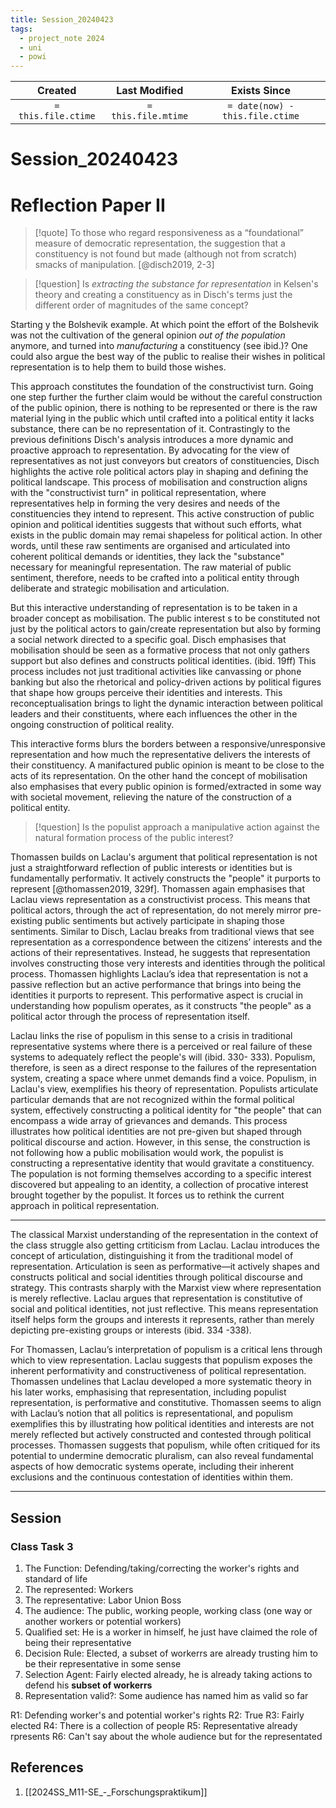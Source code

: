 ```yaml
---
title: Session_20240423
tags:
  - project_note 2024
  - uni
  - powi
---
```

|     Created      |  Last Modified   |       Exists Since        |
|:----------------:|:----------------:|:----------------:|
| `= this.file.ctime` | `= this.file.mtime` | `= date(now) - this.file.ctime`|

# Session_20240423

# Reflection Paper II

> [!quote] 
> To those who regard responsiveness as a “foundational” measure of democratic representation, the suggestion that a constituency is not found but made (although not from scratch) smacks of manipulation.
> [@disch2019, 2-3]

> [!question] Is *extracting the substance for representation* in Kelsen's theory and creating a constituency as in Disch's terms just the different order of magnitudes of the same concept?

Starting y the Bolshevik example. At which point the effort of the Bolshevik was not the cultivation of the general opinion *out of the population* anymore, and turned into *manufacturing* a constituency (see ibid.)? One could also argue the best way of the public to realise their wishes in political representation is to help them to build those wishes. 

This approach constitutes the foundation of the constructivist turn. Going one step further the further claim would be without the careful construction of the public opinion, there is nothing to be represented or there is the raw material lying in the public which until crafted into a political entity it lacks substance, there can be no representation of it. Contrastingly to the previous definitions Disch's analysis introduces a more dynamic and proactive approach to representation. By advocating for the view of representatives as not just conveyors but creators of constituencies, Disch highlights the active role political actors play in shaping and defining the political landscape. This process of mobilisation and construction aligns with the "constructivist turn" in political representation, where representatives help in forming the very desires and needs of the constituencies they intend to represent. This active construction of public opinion and political identities suggests that without such efforts, what exists in the public domain may remai shapeless for political action. In other words, until these raw sentiments are organised and articulated into coherent political demands or identities, they lack the "substance" necessary for meaningful representation. The raw material of public sentiment, therefore, needs to be crafted into a political entity through deliberate and strategic mobilisation and articulation.

But this interactive understanding of representation is to be taken in a broader concept as mobilisation. The public interest s to be constituted not just by the political actors to gain/create representation but also by forming a social network directed to a specific goal. Disch emphasises that mobilisation should be seen as a formative process that not only gathers support but also defines and constructs political identities. (ibid. 19ff) This process includes not just traditional activities like canvassing or phone banking but also the rhetorical and policy-driven actions by political figures that shape how groups perceive their identities and interests. This reconceptualisation brings to light the dynamic interaction between political leaders and their constituents, where each influences the other in the ongoing construction of political reality. 

This interactive forms blurs the borders between a responsive/unresponsive representation and how much the representative delivers the interests of their constituency. A manifactured public opinion is meant to be close to the acts of its representation. On the other hand the concept of mobilisation also emphasises that every public opinion is formed/extracted in some way with societal movement, relieving the nature of the construction of a political entity.

> [!question] Is the populist approach a manipulative action against the natural formation process of the public interest?

Thomassen builds on Laclau's argument that political representation is not just a straightforward reflection of public interests or identities but is fundamentally performativ. It actively constructs the "people" it purports to represent [@thomassen2019, 329f]. Thomassen again emphasises that Laclau views representation as a constructivist process. This means that political actors, through the act of representation, do not merely mirror pre-existing public sentiments but actively participate in shaping those sentiments. Similar to Disch, Laclau breaks from traditional views that see representation as a correspondence between the citizens’ interests and the actions of their representatives. Instead, he suggests that representation involves constructing those very interests and identities through the political process. Thomassen highlights Laclau’s idea that representation is not a passive reflection but an active performance that brings into being the identities it purports to represent. This performative aspect is crucial in understanding how populism operates, as it constructs "the people" as a political actor through the process of representation itself.

Laclau links the rise of populism in this sense to a crisis in traditional representative systems where there is a perceived or real failure of these systems to adequately reflect the people's will (ibid. 330- 333). Populism, therefore, is seen as a direct response to the failures of the representation system, creating a space where unmet demands find a voice. Populism, in Laclau's view, exemplifies his theory of representation. Populists articulate particular demands that are not recognized within the formal political system, effectively constructing a political identity for "the people" that can encompass a wide array of grievances and demands. This process illustrates how political identities are not pre-given but shaped through political discourse and action. However, in this sense, the construction is not following how a public mobilisation would work, the populist is constructing a representative identity that would gravitate a constituency. The population is not forming themselves according to a specific interest discovered but appealing to an identity, a collection of procative interest brought together by the populist. It forces us to rethink the current approach in political representation.

--- 
The classical Marxist understanding of the representation in the context of the class struggle also getting crtiticism from Laclau. Laclau introduces the concept of articulation, distinguishing it from the traditional model of representation. Articulation is seen as performative—it actively shapes and constructs political and social identities through political discourse and strategy. This contrasts sharply with the Marxist view where representation is merely reflective. Laclau argues that representation is constitutive of social and political identities, not just reflective. This means representation itself helps form the groups and interests it represents, rather than merely depicting pre-existing groups or interests (ibid. 334 -338). 

For Thomassen, Laclau’s interpretation of populism is a critical lens through which to view representation. Laclau suggests that populism exposes the inherent performativity and constructiveness of political representation. Thomassen undelines that Laclau developed a more systematic theory in his later works, emphasising that representation, including populist representation, is performative and constitutive. Thomassen seems to align with Laclau’s notion that all politics is representational, and populism exemplifies this by illustrating how political identities and interests are not merely reflected but actively constructed and contested through political processes. Thomassen suggests that populism, while often critiqued for its potential to undermine democratic pluralism, can also reveal fundamental aspects of how democratic systems operate, including their inherent exclusions and the continuous contestation of identities within them.

---

## Session

### Class Task 3
1. The Function: Defending/taking/correcting the worker's rights and standard of life
2. The represented: Workers
3. The representative: Labor Union Boss
4. The audience: The public, working people, working class (one way or another workers or potential workers)
5. Qualified set: He is a worker in himself, he just have claimed the role of being their representative
6. Decision Rule: Elected, a subset of workerrs are already trusting him to  be their representative in some sense 
7. Selection Agent: Fairly elected already, he is already taking actions to defend his **subset of workerrs**
8. Representation valid?: Some audience has named him as valid so far

R1: Defending worker's and potential worker's rights
R2: True
R3: Fairly elected
R4: There is a collection of people
R5: Representative already rpresents
R6: Can't say about the whole audience but for the representated
## References
1. [[2024SS_M11-SE_-_Forschungspraktikum]]